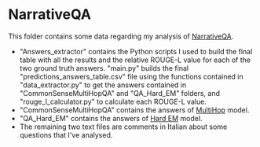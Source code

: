 # NarrativeQA

This folder contains some data regarding my analysis of [NarrativeQA](https://github.com/deepmind/narrativeqa).

- "Answers_extractor" contains the Python scripts I used to build the final table with all the results and the relative ROUGE-L value for each of the two ground truth answers. "main.py" builds the final "predictions_answers_table.csv" file using the functions contained in "data_extractor.py" to get the answers contained in "CommonSenseMultiHopQA" and "QA_Hard_EM" folders, and "rouge_l_calculator.py" to calculate each ROUGE-L value.
- "CommonSenseMultiHopQA" contains the answers of [MultiHop](https://github.com/yicheng-w/CommonSenseMultiHopQA) model.
- "QA_Hard_EM" contains the answers of [Hard EM](https://github.com/shmsw25/qa-hard-em) model.
- The remaining two text files are comments in Italian about some questions that I've analysed.